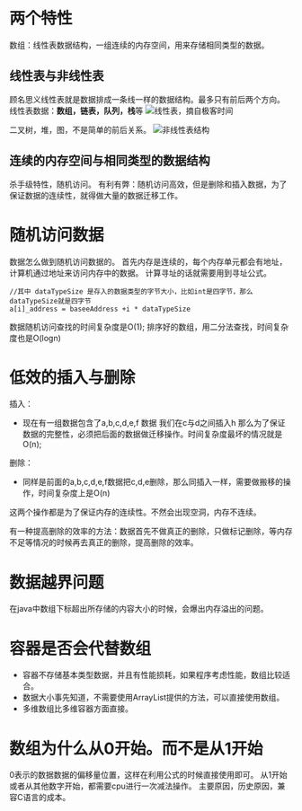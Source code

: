 
# 两个特性

数组：线性表数据结构，一组连续的内存空间，用来存储相同类型的数据。

## 线性表与非线性表

顾名思义线性表就是数据排成一条线一样的数据结构。最多只有前后两个方向。
线性表数据：**数组，链表，队列，栈**等
![线性表，摘自极客时间](https://upload-images.jianshu.io/upload_images/4237685-4befc7815e003743.png?imageMogr2/auto-orient/strip%7CimageView2/2/w/1240)

二叉树，堆，图，不是简单的前后关系。
![非线性表结构](https://upload-images.jianshu.io/upload_images/4237685-ca13acf7de65dc87.png?imageMogr2/auto-orient/strip%7CimageView2/2/w/1240)

## 连续的内存空间与相同类型的数据结构

杀手级特性，随机访问。
有利有弊：随机访问高效，但是删除和插入数据，为了保证数据的连续性，就得做大量的数据迁移工作。

# 随机访问数据

数据怎么做到随机访问数据的。
首先内存是连续的，每个内存单元都会有地址，计算机通过地址来访问内存中的数据。
计算寻址的话就需要用到寻址公式。

```
//其中 dataTypeSize 是存入的数据类型的字节大小，比如int是四字节，那么dataTypeSize就是四字节
a[i]_address = baseeAddress +i * dataTypeSize
```

数据随机访问查找的时间复杂度是O(1);
排序好的数组，用二分法查找，时间复杂度也是O(logn)

# 低效的插入与删除

插入：
- 现在有一组数据包含了a,b,c,d,e,f 数据 我们在c与d之间插入h 那么为了保证数据的完整性，必须把后面的数据做迁移操作。时间复杂度最坏的情况就是O(n);

删除：

- 同样是前面的a,b,c,d,e,f数据把c,d,e删除，那么同插入一样，需要做搬移的操作，时间复杂度上是O(n)

这两个操作都是为了保证内存的连续性。不然会出现空洞，内存不连续。

有一种提高删除的效率的方法：数据首先不做真正的删除，只做标记删除，等内存不足等情况的时候再去真正的删除，提高删除的效率。

# 数据越界问题

在java中数组下标超出所存储的内容大小的时候，会爆出内存溢出的问题。

# 容器是否会代替数组

- 容器不存储基本类型数据，并且有性能损耗，如果程序考虑性能，数组比较适合。
- 数据大小事先知道，不需要使用ArrayList提供的方法，可以直接使用数组。
- 多维数组比多维容器方面直接。

# 数组为什么从0开始。而不是从1开始

0表示的数据数据的偏移量位置，这样在利用公式的时候直接使用即可。
从1开始或者从其他数字开始，都需要cpu进行一次减法操作。
主要原因，历史原因，兼容C语言的成本。

